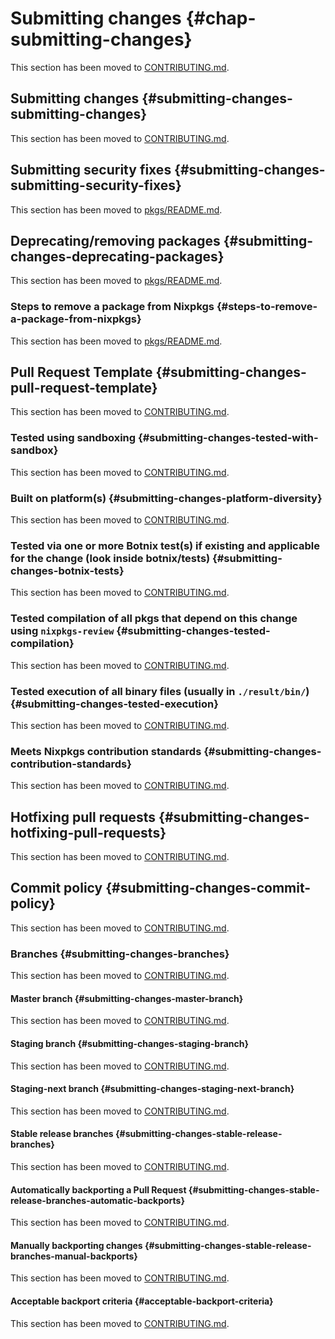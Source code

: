 # Submitting changes {#chap-submitting-changes}

This section has been moved to [CONTRIBUTING.md](https://github.com/nervosys/Botnix/blob/master/CONTRIBUTING.md).

## Submitting changes {#submitting-changes-submitting-changes}

This section has been moved to [CONTRIBUTING.md](https://github.com/nervosys/Botnix/blob/master/CONTRIBUTING.md).

## Submitting security fixes {#submitting-changes-submitting-security-fixes}

This section has been moved to [pkgs/README.md](https://github.com/nervosys/Botnix/blob/master/pkgs/README.md).

## Deprecating/removing packages {#submitting-changes-deprecating-packages}

This section has been moved to [pkgs/README.md](https://github.com/nervosys/Botnix/blob/master/pkgs/README.md).

### Steps to remove a package from Nixpkgs {#steps-to-remove-a-package-from-nixpkgs}

This section has been moved to [pkgs/README.md](https://github.com/nervosys/Botnix/blob/master/pkgs/README.md).

## Pull Request Template {#submitting-changes-pull-request-template}

This section has been moved to [CONTRIBUTING.md](https://github.com/nervosys/Botnix/blob/master/CONTRIBUTING.md).

### Tested using sandboxing {#submitting-changes-tested-with-sandbox}

This section has been moved to [CONTRIBUTING.md](https://github.com/nervosys/Botnix/blob/master/CONTRIBUTING.md).

### Built on platform(s) {#submitting-changes-platform-diversity}

This section has been moved to [CONTRIBUTING.md](https://github.com/nervosys/Botnix/blob/master/CONTRIBUTING.md).

### Tested via one or more Botnix test(s) if existing and applicable for the change (look inside botnix/tests) {#submitting-changes-botnix-tests}

This section has been moved to [CONTRIBUTING.md](https://github.com/nervosys/Botnix/blob/master/CONTRIBUTING.md).

### Tested compilation of all pkgs that depend on this change using `nixpkgs-review` {#submitting-changes-tested-compilation}

This section has been moved to [CONTRIBUTING.md](https://github.com/nervosys/Botnix/blob/master/CONTRIBUTING.md).

### Tested execution of all binary files (usually in `./result/bin/`) {#submitting-changes-tested-execution}

This section has been moved to [CONTRIBUTING.md](https://github.com/nervosys/Botnix/blob/master/CONTRIBUTING.md).

### Meets Nixpkgs contribution standards {#submitting-changes-contribution-standards}

This section has been moved to [CONTRIBUTING.md](https://github.com/nervosys/Botnix/blob/master/CONTRIBUTING.md).

## Hotfixing pull requests {#submitting-changes-hotfixing-pull-requests}

This section has been moved to [CONTRIBUTING.md](https://github.com/nervosys/Botnix/blob/master/CONTRIBUTING.md).

## Commit policy {#submitting-changes-commit-policy}

This section has been moved to [CONTRIBUTING.md](https://github.com/nervosys/Botnix/blob/master/CONTRIBUTING.md).

### Branches {#submitting-changes-branches}

This section has been moved to [CONTRIBUTING.md](https://github.com/nervosys/Botnix/blob/master/CONTRIBUTING.md).

#### Master branch {#submitting-changes-master-branch}

This section has been moved to [CONTRIBUTING.md](https://github.com/nervosys/Botnix/blob/master/CONTRIBUTING.md).

#### Staging branch {#submitting-changes-staging-branch}

This section has been moved to [CONTRIBUTING.md](https://github.com/nervosys/Botnix/blob/master/CONTRIBUTING.md).

#### Staging-next branch {#submitting-changes-staging-next-branch}

This section has been moved to [CONTRIBUTING.md](https://github.com/nervosys/Botnix/blob/master/CONTRIBUTING.md).

#### Stable release branches {#submitting-changes-stable-release-branches}

This section has been moved to [CONTRIBUTING.md](https://github.com/nervosys/Botnix/blob/master/CONTRIBUTING.md).

#### Automatically backporting a Pull Request {#submitting-changes-stable-release-branches-automatic-backports}

This section has been moved to [CONTRIBUTING.md](https://github.com/nervosys/Botnix/blob/master/CONTRIBUTING.md).

#### Manually backporting changes {#submitting-changes-stable-release-branches-manual-backports}

This section has been moved to [CONTRIBUTING.md](https://github.com/nervosys/Botnix/blob/master/CONTRIBUTING.md).

#### Acceptable backport criteria {#acceptable-backport-criteria}

This section has been moved to [CONTRIBUTING.md](https://github.com/nervosys/Botnix/blob/master/CONTRIBUTING.md).

